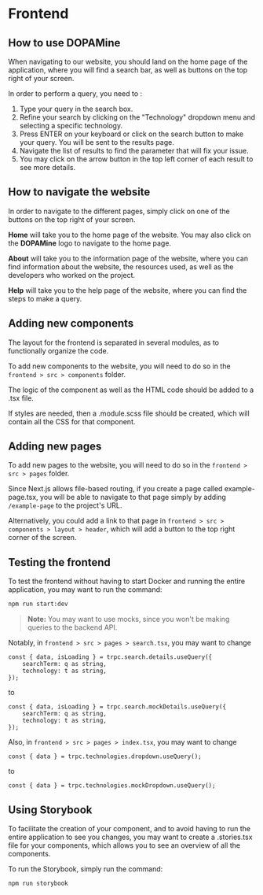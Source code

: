 # Frontend

## How to use DOPAMine

When navigating to our website, you should land on the home page of the application, where you will find a search bar, as well as buttons on the top right of your screen.

In order to perform a query, you need to : 

1. Type your query in the search box.
2. Refine your search by clicking on the "Technology" dropdown menu and selecting a specific technology.
3. Press ENTER on your keyboard or click on the search button to make your query. You will be sent to the results page.
4. Navigate the list of results to find the parameter that will fix your issue.
5. You may click on the arrow button in the top left corner of each result to see more details.

## How to navigate the website

In order to navigate to the different pages, simply click on one of the buttons on the top right of your screen.

**Home** will take you to the home page of the website. You may also click on the **DOPAMine** logo to navigate to the home page.

**About** will take you to the information page of the website, where you can find information about the website, the resources used, as well as the developers who worked on the project.

**Help** will take you to the help page of the website, where you can find the steps to make a query.

## Adding new components

The layout for the frontend is separated in several modules, as to functionally organize the code. 

To add new components to the website, you will need to do so in the `frontend > src > components` folder. 

The logic of the component as well as the HTML code should be added to a .tsx file. 

If styles are needed, then a .module.scss file should be created, which will contain all the CSS for that component.

## Adding new pages

To add new pages to the website, you will need to do so in the `frontend > src > pages` folder. 

Since Next.js allows file-based routing, if you create a page called example-page.tsx, you will be able to navigate to that page simply by adding `/example-page` to the project's URL. 

Alternatively, you could add a link to that page in `frontend > src > components > layout > header`, which will add a button to the top right corner of the screen.

## Testing the frontend

To test the frontend without having to start Docker and running the entire application, you may want to run the command: 

```bash
npm run start:dev
```

> **Note:** You may want to use mocks, since you won't be making queries to the backend API. 

Notably, in `frontend > src > pages > search.tsx`, you may want to change

```
const { data, isLoading } = trpc.search.details.useQuery({
	searchTerm: q as string,
	technology: t as string,
});
```

to

```
const { data, isLoading } = trpc.search.mockDetails.useQuery({
	searchTerm: q as string,
	technology: t as string,
});
```

Also, in `frontend > src > pages > index.tsx`, you may want to change

```
const { data } = trpc.technologies.dropdown.useQuery();
```

to 

```
const { data } = trpc.technologies.mockDropdown.useQuery();
```

## Using Storybook

To facilitate the creation of your component, and to avoid having to run the entire application to see you changes, you may want to create a .stories.tsx file for your components, which allows you to see an overview of all the components.

To run the Storybook, simply run the command: 

```bash
npm run storybook
```
